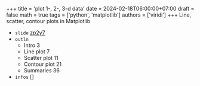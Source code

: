 +++
title = 'plot 1-, 2-, 3-d data'
date = 2024-02-18T06:00:00+07:00
draft = false
math = true
tags = ['python', 'matplotlib']
authors = ['viridi']
+++
Line, scatter, contour plots in Matplotlib <!--more-->

+ `slide` [zp2y7](https://osf.io/zp2y7)
+ `outln`
  - Intro 3
  - Line plot 7
  - Scatter plot 11
  - Contour plot 21
  - Summaries 36
+ `infos` []
